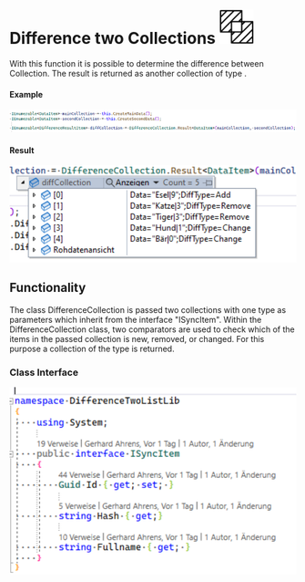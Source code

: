 # Difference two Collections <img src="./DifferenceCollection.svg" style="width:60px;"/>

With this function it is possible to determine the difference between Collection. The result is returned as another collection of type <DifferenceResultItem>.

#### Example
<img src="./Source_1.png" style="width:800px;"/>

#### Result
<img src="./Source_2.png" style="width:600px;"/>

## Functionality
The class DifferenceCollection is passed two collections with one type as parameters which inherit from the interface "ISyncItem".
Within the DifferenceCollection class, two comparators are used to check which of the items in the passed collection is new, removed, or changed. For this purpose a collection of the type <DifferenceResultItem> is returned.


### Class Interface
<img src="./Source_3.png" style="width:600px;"/>
